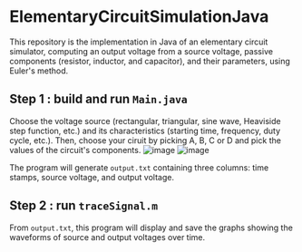 # ElementaryCircuitSimulationJava

This repository is the implementation in Java of an elementary circuit simulator, computing an output voltage from a source voltage, passive components (resistor, inductor, and capacitor), and their parameters, using Euler's method.

## Step 1 : build and run ```Main.java```

Choose the voltage source (rectangular, triangular, sine wave, Heaviside step function, etc.) and its characteristics (starting time, frequency, duty cycle, etc.).
Then, choose your ciruit by picking A, B, C or D and pick the values of the circuit's components.
![image](https://user-images.githubusercontent.com/91145041/231163550-13de30e6-f899-48db-bcb5-56c3483dbc84.png)
![image](https://user-images.githubusercontent.com/91145041/231163797-ae1c9479-8543-4661-b14c-9b069e0f0cd1.png)

The program will generate ```output.txt``` containing three columns: time stamps, source voltage, and output voltage.

## Step 2 : run ```traceSignal.m```

From ```output.txt```, this program will display and save the graphs showing the waveforms of source and output voltages over time.
